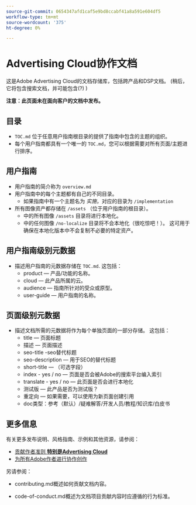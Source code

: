 ```yaml
---
source-git-commit: 0654347afd1caf5e9bd8ccabf41a8a591e604df5
workflow-type: tm+mt
source-wordcount: '375'
ht-degree: 0%

---
```

# Advertising Cloud协作文档

这是Adobe Advertising Cloud的文档存储库，包括跨产品和DSP文档。 (稍后，它将包含搜索文档，并可能包含(?) )

**注意：此页面未在面向客户的文档中发布。**

## 目录

+ `TOC.md` 位于任意用户指南根目录的提供了指南中包含的主题的组织。
+ 每个用户指南都具有一个唯一的 `TOC.md`，您可以根据需要对所有页面/主题进行排序。


## 用户指南

+ 用户指南的简介称为 `overview.md`
+ 用户指南中的每个主题都有自己的不同目录。
   + 如果指南中有一个主题名为 *实施*，对应的目录为 `/implementation`
+ 所有图像资产都存储在 `/assets` （位于用户指南的根目录）。
   + 中的所有图像 `/assets` 目录将进行本地化。
   + 中的任何图像 `/no-localize` 目录将不会本地化（很吃惊吧！）。 这可用于确保在本地化版本中不会复制不必要的特定资产。

## 用户指南级别元数据

+ 描述用户指南的元数据存储在 `TOC.md`. 这包括：
   + product — 产品/功能的名称。
   + cloud — 此产品所属的云。
   + audience — 指南所针对的受众或原型。
   + user-guide — 用户指南的名称。

## 页面级别元数据

+ 描述文档所需的元数据将作为每个单独页面的一部分存储。 这包括：
   + title — 页面标题
   + 描述 — 页面描述
   + seo-title -seo替代标题
   + seo-description — 用于SEO的替代标题
   + short-title — （可选字段）
   + index - yes / no — 页面是否会被Adobe的搜索平台编入索引
   + translate - yes / no — 此页面是否会进行本地化
   + 测试版 — 此产品是否为测试版？
   + 重定向 — 如果需要，可以使用为新页面创建引用
   + doc类型：参考（默认）/疑难解答/开发人员/教程/知识库/白皮书

## 更多信息

有关更多发布说明、风格指南、示例和其他资源，请参阅：

+ [贡献作者准则 **特别是Advertising Cloud**](https://wiki.corp.adobe.com/pages/viewpage.action?spaceKey=EfficientFrontier&amp;title=Contributing+Author+Guidelines+for+Advertising+Cloud+Help)
+ [为所有Adobe作者进行协作创作](https://experienceleague.adobe.com/docs/authoring-guide-exl/using/home.html)

另请参阅：

+ contributing.md概述如何贡献文档内容。

<!-- * guidelines.md For an overview on what is expected in contributions and how to compose your documentation contributions. -->
+ code-of-conduct.md概述为文档项目贡献内容时应遵循的行为标准。
